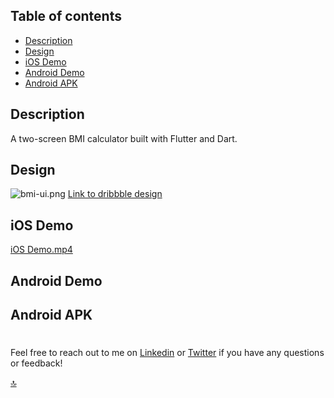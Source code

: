 ## Table of contents

- [Description](#Description)
- [Design](#Design)
- [iOS Demo](#iOS-Demo)
- [Android Demo](#Android-Demo)
- [Android APK](#Android-APK)

## Description

A two-screen BMI calculator built with Flutter and Dart.

## Design

![bmi-ui.png](..%2F..%2F..%2F..%2FDownloads%2Fbmi-ui.png)
[Link to dribbble design](https://dribbble.com/shots/4585382-Simple-BMI-Calculator)

## iOS Demo

[iOS Demo.mp4](..%2F..%2F..%2F..%2FDownloads%2FiOS%20Demo.mp4)

## Android Demo

## Android APK

#

Feel free to reach out to me on [Linkedin](https://bit.ly/AdewaleSanusi) or [Twitter](https://twitter.com/A_4_Ade) if you have any questions or
feedback!

[🔝](#Table-of-contents)